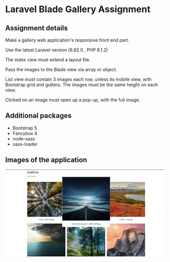 # Laravel Blade Gallery Assignment

## Assignment details
Make a gallery web application's responsive front end part.

Use the latest Laravel version (8.82.0 , PHP 8.1.2)

The index view must extend a layout file.

Pass the images to the Blade view via array or object.

List view must contain 3 images each row, unless its mobile view, with Bootstrap grid and gutters. The images must be the same height on each view.

Clicked on an image must open up a pop-up, with the full image.


## Additional packages
- Bootstrap 5
- Fancybox 4
- node-sass
- sass-loader

## Images of the application

![Demo](https://raw.githubusercontent.com/Archeloth/gallery-assignment/main/public/img/demo.png?token=GHSAT0AAAAAABQRR7SSPDZ3VNKJDYMSHTTWYP34K6Q)

